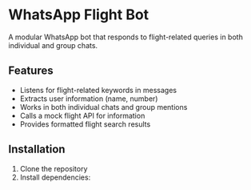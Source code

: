 # WhatsApp Flight Bot

A modular WhatsApp bot that responds to flight-related queries in both individual and group chats.

## Features

- Listens for flight-related keywords in messages
- Extracts user information (name, number)
- Works in both individual chats and group mentions
- Calls a mock flight API for information
- Provides formatted flight search results

## Installation

1. Clone the repository
2. Install dependencies: